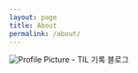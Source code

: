 ```yaml
---
layout: page
title: About
permalink: /about/
---
```


<img src="{{ site.baseurl }}/assets/profile-placeholder.gif" title="Profile Picture" class="profile">
- TIL 기록 블로그